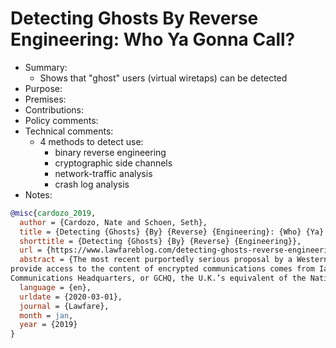 # Detecting Ghosts By Reverse Engineering: Who Ya Gonna Call?

- Summary:
  - Shows that "ghost" users (virtual wiretaps) can be detected
- Purpose:
- Premises:
- Contributions:
- Policy comments:
- Technical comments:
  - 4 methods to detect use:
    - binary reverse engineering
    - cryptographic side channels
    - network-traffic analysis
    - crash log analysis
- Notes:

```bib
@misc{cardozo_2019,
  author = {Cardozo, Nate and Schoen, Seth},
  title = {Detecting {Ghosts} {By} {Reverse} {Engineering}: {Who} {Ya} {Gonna} {Call}?},
  shorttitle = {Detecting {Ghosts} {By} {Reverse} {Engineering}},
  url = {https://www.lawfareblog.com/detecting-ghosts-reverse-engineering-who-ya-gonna-call},
  abstract = {The most recent purportedly serious proposal by a Western government to force technology companies to
provide access to the content of encrypted communications comes from Ian Levy and Crispin Robinson of the Government
Communications Headquarters, or GCHQ, the U.K.’s equivalent of the National Security Agency.},
  language = {en},
  urldate = {2020-03-01},
  journal = {Lawfare},
  month = jan,
  year = {2019}
}
```
